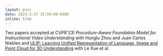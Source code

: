 ```yaml
---
layout: post
date: 2023-2-27 15:59:00-0400
inline: true
---
```


Two papers accepted at CVPR'23! *Procedure-Aware Foundation Model for Instructional Video Understanding* with Honglu Zhou and Juan Carlos Niebles and [ULIP: Learning Unified Representation of Language, Image and Point Cloud for 3D Understanding](https://arxiv.org/abs/2212.05171) with Le Xue et al.